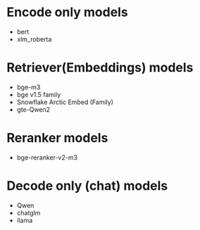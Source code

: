 
# Encode only models
- bert
- xlm_roberta

# Retriever(Embeddings) models
- bge-m3
- bge v1.5 family
- Snowflake Arctic Embed (Family)
- gte-Qwen2

# Reranker models
- bge-reranker-v2-m3

# Decode only (chat) models
- Qwen
- chatglm
- llama